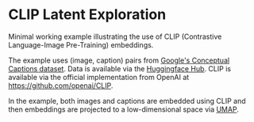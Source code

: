 # CLIP Latent Exploration

Minimal working example illustrating the use of CLIP (Contrastive Language-Image Pre-Training) embeddings.    

The example uses (image, caption) pairs from [Google's Conceptual Captions dataset](https://ai.google.com/research/ConceptualCaptions/).
Data is available via the [Huggingface Hub](https://huggingface.co/datasets/conceptual_captions).
CLIP is available via the official implementation from OpenAI at https://github.com/openai/CLIP.

In the example, both images and captions are embedded using CLIP and then embeddings are projected to a low-dimensional 
space via [UMAP](https://umap-learn.readthedocs.io/en/latest/).
